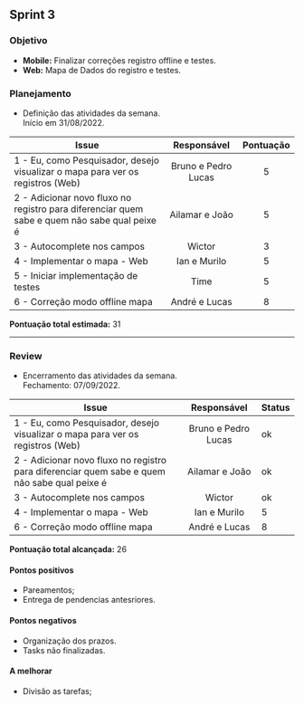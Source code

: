## Sprint 3

### Objetivo

- **Mobile:** Finalizar correções registro offline e testes.
- **Web:** Mapa de Dados do registro e testes.

### Planejamento

- Definição das atividades da semana.  
Início em 31/08/2022. 

**Issue** |**Responsável**| **Pontuação** 
----------|:-------------:|:---------:
1 - Eu, como Pesquisador, desejo visualizar o mapa para ver os registros (Web) | Bruno e Pedro Lucas | 5
2 - Adicionar novo fluxo no registro para diferenciar quem sabe e quem não sabe qual peixe é | Ailamar e João | 5
3 - Autocomplete nos campos | Wictor | 3
4 - Implementar o mapa - Web | Ian e Murilo | 5
5 - Iniciar implementação de testes | Time | 5
6 - Correção modo offline mapa | André e Lucas | 8

**Pontuação total estimada:** 31

---

### Review

- Encerramento das atividades da semana.  
Fechamento: 07/09/2022.

**Issue** |**Responsável**| **Status** |
----------| :-----------: | ----------
1 - Eu, como Pesquisador, desejo visualizar o mapa para ver os registros (Web) | Bruno e Pedro Lucas | ok
2 - Adicionar novo fluxo no registro para diferenciar quem sabe e quem não sabe qual peixe é | Ailamar e João | ok
3 - Autocomplete nos campos | Wictor | ok
4 - Implementar o mapa - Web | Ian e Murilo | 5
6 - Correção modo offline mapa | André e Lucas | 8

**Pontuação total alcançada:** 26

#### Pontos positivos
- Pareamentos;
- Entrega de pendencias antesriores.

#### Pontos negativos
- Organização dos prazos.
- Tasks não finalizadas.

#### A melhorar
- Divisão as tarefas;
